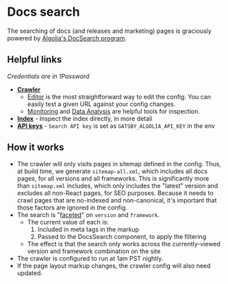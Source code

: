 # Docs search

The searching of docs (and releases and marketing) pages is graciously powered by [Algolia's DocSearch program](https://docsearch.algolia.com/).

## Helpful links

_Credentials are in 1Password_

- **[Crawler](https://crawler.algolia.com/admin/crawlers/2ba095fc-df2f-48fa-868b-3b8840d1abcc/overview)**
  - [Editor](https://crawler.algolia.com/admin/crawlers/2ba095fc-df2f-48fa-868b-3b8840d1abcc/configuration/edit) is the most straightforward way to edit the config. You can easily test a given URL against your config changes.
  - [Monitoring](https://crawler.algolia.com/admin/crawlers/2ba095fc-df2f-48fa-868b-3b8840d1abcc/monitoring/summary) and [Data Analysis](https://crawler.algolia.com/admin/crawlers/2ba095fc-df2f-48fa-868b-3b8840d1abcc/data-analysis/index?name=storybook-js) are helpful tools for inspection.
- **[Index](https://www.algolia.com/apps/6L6UWBTLCK/explorer/browse/storybook-js)** - Inspect the index directly, in more detail
- **[API keys](https://www.algolia.com/account/api-keys/all?applicationId=6L6UWBTLCK)** - `Search API key` is set as `GATSBY_ALGOLIA_API_KEY` in the env

## How it works

- The crawler will only visits pages in sitemap defined in the config. Thus, at build time, we generate `sitemap-all.xml`, which includes all docs pages, for all versions and all frameworks. This is significantly more than `sitemap.xml` includes, which only includes the "latest" version and excludes all non-React pages, for SEO purposes. Because it needs to crawl pages that are no-indexed and non-canonical, it's important that those factors are ignored in the config.
- The search is "[faceted](https://docsearch.algolia.com/docs/DocSearch-v3#filtering-your-search)" on `version` and `framework`.
  - The current value of each is:
    1. Included in meta tags in the markup
    2. Passed to the DocsSearch component, to apply the filtering
  - The effect is that the search only works across the currently-viewed version and framework combination on the site
- The crawler is configured to run at 1am PST nightly.
- If the page layout markup changes, the crawler config will also need updated.
